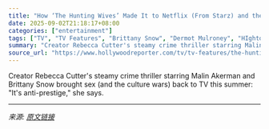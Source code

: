 ```yaml
---
title: "How ‘The Hunting Wives’ Made It to Netflix (From Starz) and the Status of Season 2"
date: 2025-09-02T21:18:17+08:00
categories: ["entertainment"]
tags: ["TV", "TV Features", "Brittany Snow", "Dermot Mulroney", "HIghtown", "Malin Akerman", "Netflix", "The Hunting Wives"]
summary: "Creator Rebecca Cutter's steamy crime thriller starring Malin Akerman and Brittany Snow brought sex (and the culture wars) back to TV this summer: \"It's anti-prestige,\" she says."
source_url: "https://www.hollywoodreporter.com/tv/tv-features/the-hunting-wives-season-2-netflix-status-creator-interview-1236359006/"
---
```


Creator Rebecca Cutter's steamy crime thriller starring Malin Akerman and Brittany Snow brought sex (and the culture wars) back to TV this summer: "It's anti-prestige," she says.

---

*来源: [原文链接](https://www.hollywoodreporter.com/tv/tv-features/the-hunting-wives-season-2-netflix-status-creator-interview-1236359006/)*
